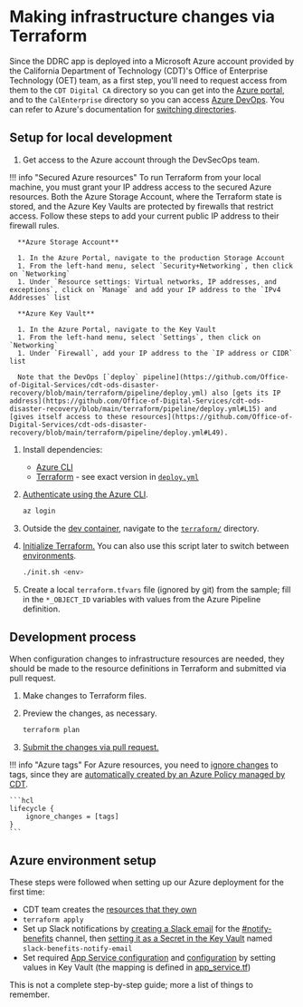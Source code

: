 # Making infrastructure changes via Terraform

Since the DDRC app is deployed into a Microsoft Azure account provided by the California Department of Technology (CDT)'s Office of Enterprise Technology (OET) team, as a first step, you'll need to request access from them to the `CDT Digital CA` directory so you can get into the [Azure portal](https://portal.azure.com), and to the `CalEnterprise` directory so you can access [Azure DevOps](https://calenterprise.visualstudio.com/CDT.ODS.DDRC). You can refer to Azure's documentation for [switching directories](https://learn.microsoft.com/en-us/azure/devtest/offer/how-to-change-directory-tenants-visual-studio-azure).

## Setup for local development

1. Get access to the Azure account through the DevSecOps team.

  !!! info "Secured Azure resources"
      To run Terraform from your local machine, you must grant your IP address access to the secured Azure resources. Both the Azure Storage Account, where the Terraform state is stored, and the Azure Key Vaults are protected by firewalls that restrict access. Follow these steps to add your current public IP address to their firewall rules.

      **Azure Storage Account**

      1. In the Azure Portal, navigate to the production Storage Account
      1. From the left-hand menu, select `Security+Networking`, then click on `Networking`
      1. Under `Resource settings: Virtual networks, IP addresses, and exceptions`, click on `Manage` and add your IP address to the `IPv4 Addresses` list

      **Azure Key Vault**

      1. In the Azure Portal, navigate to the Key Vault
      1. From the left-hand menu, select `Settings`, then click on `Networking`
      1. Under `Firewall`, add your IP address to the `IP address or CIDR` list

      Note that the DevOps [`deploy` pipeline](https://github.com/Office-of-Digital-Services/cdt-ods-disaster-recovery/blob/main/terraform/pipeline/deploy.yml) also [gets its IP address](https://github.com/Office-of-Digital-Services/cdt-ods-disaster-recovery/blob/main/terraform/pipeline/deploy.yml#L15) and [gives itself access to these resources](https://github.com/Office-of-Digital-Services/cdt-ods-disaster-recovery/blob/main/terraform/pipeline/deploy.yml#L49).

1. Install dependencies:

   - [Azure CLI](https://docs.microsoft.com/en-us/cli/azure/install-azure-cli)
   - [Terraform](https://www.terraform.io/downloads) - see exact version in [`deploy.yml`](https://github.com/Office-of-Digital-Services/cdt-ods-disaster-recovery/blob/main/terraform/pipeline/deploy.yml)

1. [Authenticate using the Azure CLI](https://registry.terraform.io/providers/hashicorp/azurerm/latest/docs/guides/azure_cli).

   ```sh
   az login
   ```

1. Outside the [dev container](../../guides/development), navigate to the [`terraform/`](https://github.com/Office-of-Digital-Services/cdt-ods-disaster-recovery/tree/main/terraform) directory.

1. [Initialize Terraform.](https://www.terraform.io/cli/commands/init) You can also use this script later to switch between [environments](../../reference/infrastructure/#environments).

   ```sh
   ./init.sh <env>
   ```

1. Create a local `terraform.tfvars` file (ignored by git) from the sample; fill in the `*_OBJECT_ID` variables with values from the Azure Pipeline definition.

## Development process

When configuration changes to infrastructure resources are needed, they should be made to the resource definitions in Terraform and submitted via pull request.

1. Make changes to Terraform files.
1. Preview the changes, as necessary.

   ```sh
   terraform plan
   ```

1. [Submit the changes via pull request.](../commits-branches-merging)

!!! info "Azure tags"
    For Azure resources, you need to [ignore changes](https://www.terraform.io/language/meta-arguments/lifecycle#ignore_changes) to tags, since they are [automatically created by an Azure Policy managed by CDT](https://docs.microsoft.com/en-us/azure/azure-resource-manager/management/tag-policies).

    ```hcl
    lifecycle {
        ignore_changes = [tags]
    }
    ```

## Azure environment setup

These steps were followed when setting up our Azure deployment for the first time:

- CDT team creates the [resources that they own](../reference/infrastructure.md#ownership)
- `terraform apply`
- Set up Slack notifications by [creating a Slack email](https://slack.com/help/articles/206819278-Send-emails-to-Slack) for the [#notify-benefits](https://cal-itp.slack.com/archives/C022HHSEE3F) channel, then [setting it as a Secret in the Key Vault](https://learn.microsoft.com/en-us/azure/key-vault/secrets/quick-create-portal#add-a-secret-to-key-vault) named `slack-benefits-notify-email`
- Set required [App Service configuration](../configuration/environment-variables.md) and [configuration](../configuration/data.md) by setting values in Key Vault (the mapping is defined in [app_service.tf](https://github.com/cal-itp/benefits/blob/main/terraform/app_service.tf))

This is not a complete step-by-step guide; more a list of things to remember.

